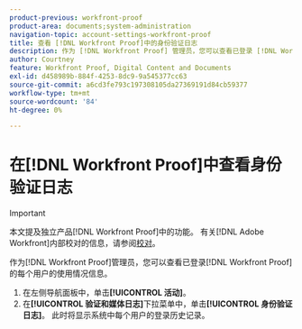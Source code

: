 ```yaml
---
product-previous: workfront-proof
product-area: documents;system-administration
navigation-topic: account-settings-workfront-proof
title: 查看 [!DNL Workfront Proof]中的身份验证日志
description: 作为 [!DNL Workfront Proof] 管理员，您可以查看已登录 [!DNL Workfront Proof]的每个用户的使用情况信息。
author: Courtney
feature: Workfront Proof, Digital Content and Documents
exl-id: d458989b-884f-4253-8dc9-9a545377cc63
source-git-commit: a6cd3fe793c197308105da27369191d84cb59377
workflow-type: tm+mt
source-wordcount: '84'
ht-degree: 0%

---
```


# 在[!DNL Workfront Proof]中查看身份验证日志

>[!IMPORTANT]
>
>本文提及独立产品[!DNL Workfront Proof]中的功能。 有关[!DNL Adobe Workfront]内部校对的信息，请参阅[校对](../../../review-and-approve-work/proofing/proofing.md)。

作为[!DNL Workfront Proof]管理员，您可以查看已登录[!DNL Workfront Proof]的每个用户的使用情况信息。

1. 在左侧导航面板中，单击&#x200B;**[!UICONTROL 活动]**。
1. 在&#x200B;**[!UICONTROL 验证和媒体日志]**&#x200B;下拉菜单中，单击&#x200B;**[!UICONTROL 身份验证日志]**。
此时将显示系统中每个用户的登录历史记录。
